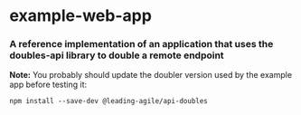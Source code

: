# example-web-app

### A reference implementation of an application that uses the doubles-api library to double a remote endpoint

**Note:** You probably should update the doubler version used by the example app before testing it:

```shell
npm install --save-dev @leading-agile/api-doubles
```
